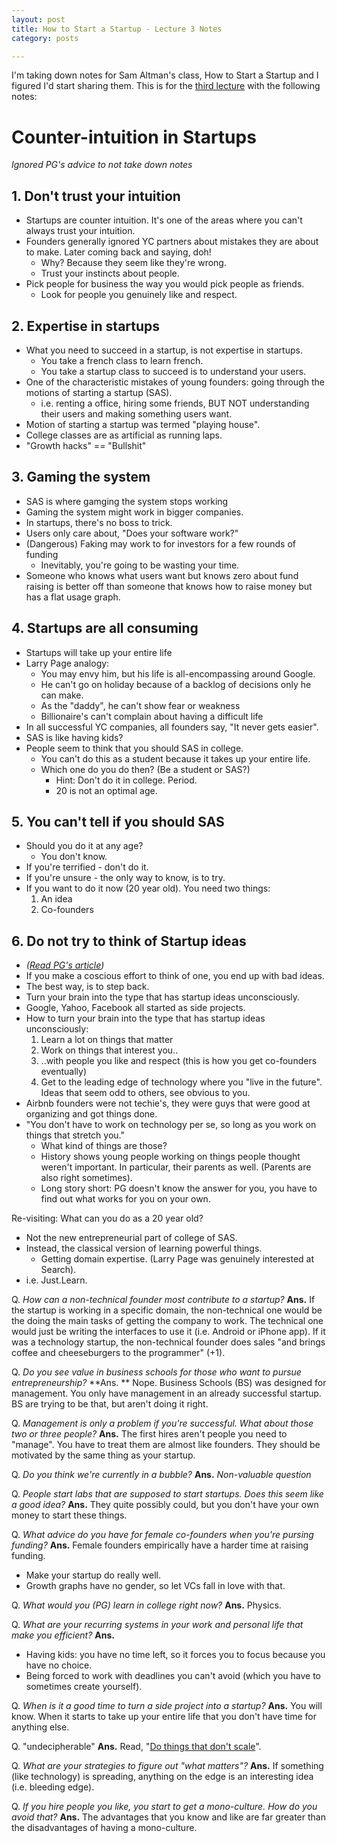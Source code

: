```yaml
---
layout: post
title: How to Start a Startup - Lecture 3 Notes
category: posts

---
```


I'm taking down notes for Sam Altman's class, How to Start a Startup and I figured I'd start sharing them. This is for the [third lecture](https://www.youtube.com/watch?v=ii1jcLg-eIQ) with the following notes:

# Counter-intuition in Startups
*Ignored PG's advice to not take down notes*

## 1. Don't trust your intuition
- Startups are counter intuition. It's one of the areas where you can't always trust your intuition.
- Founders generally ignored YC partners about mistakes they are about to make. Later coming back and saying, doh!
  - Why? Because they seem like they're wrong.
  - Trust your instincts about people.
- Pick people for business the way you would pick people as friends.
	- Look for people you genuinely like and respect.

## 2. Expertise in startups
- What you need to succeed in a startup, is not expertise in startups.
	- You take a french class to learn french.
	- You take a startup class to succeed is to understand your users.
- One of the characteristic mistakes of young founders: going through the motions of starting a startup (SAS).
  - i.e. renting a office, hiring some friends, BUT NOT understanding their users and making something users want.
- Motion of starting a startup was termed "playing house".
- College classes are as artificial as running laps.
- "Growth hacks" == "Bullshit"

## 3. Gaming the system
- SAS is where gamging the system stops working
- Gaming the system might work in bigger companies.
- In startups, there's no boss to trick.
- Users only care about, "Does your software work?"
- (Dangerous) Faking may work to for investors for a few rounds of funding
	- Inevitably, you're going to be wasting your time.
- Someone who knows what users want but knows zero about fund raising is better off than someone that knows how to raise money but has a flat usage graph.

## 4. Startups are all consuming
- Startups will take up your entire life
- Larry Page analogy:
	- You may envy him, but his life is all-encompassing around Google.
	- He can't go on holiday because of a backlog of decisions only he can make.
	- As the "daddy", he can't show fear or weakness
	- Billionaire's can't complain about having a difficult life
- In all successful YC companies, all founders say, "It never gets easier".
- SAS is like having kids?
- People seem to think that you should SAS in college.
	- You can't do this as a student because it takes up your entire life.
	- Which one do you do then? (Be a student or SAS?)
		- Hint: Don't do it in college. Period.
		- 20 is not an optimal age.

## 5. You can't tell if you should SAS
- Should you do it at any age?
	- You don't know.
- If you're terrified - don't do it.
- If you're unsure - the only way to know, is to try.
- If you want to do it now (20 year old). You need two things:
	1. An idea
	2. Co-founders

## 6. Do not try to think of Startup ideas
- *([Read PG's article](http://paulgraham.com/ds.html))*
- If you make a coscious effort to think of one, you end up with bad ideas.
- The best way, is to step back.
- Turn your brain into the type that has startup ideas unconsciously.
- Google, Yahoo, Facebook all started as side projects.
- How to turn your brain into the type that has startup ideas unconsciously:
	1. Learn a lot on things that matter
	2. Work on things that interest you..
	3. ..with people you like and respect (this is how you get co-founders eventually)
	4. Get to the leading edge of technology where you "live in the future". Ideas that seem odd to others, see obvious to you.
- Airbnb founders were not techie's, they were guys that were good at organizing and got things done.
- "You don't have to work on technology per se, so long as you work on things that stretch you."
	- What kind of things are those?
	- History shows young people working on things people thought weren't important. In particular, their parents as well. (Parents are also right sometimes).
	- Long story short: PG doesn't know the answer for you, you have to find out what works for you on your own.

Re-visiting: What can you do as a 20 year old?
- Not the new entrepreneurial part of college of SAS.
- Instead, the classical version of learning powerful things.
	- Getting domain expertise. (Larry Page was genuinely interested at Search).
- i.e. Just.Learn.

Q. *How can a non-technical founder most contribute to a startup?*
**Ans.** If the startup is working in a specific domain, the non-technical one would be the doing the main tasks of getting the company to work. The technical one would just be writing the interfaces to use it (i.e. Android or iPhone app).
If it was a technology startup, the non-technical founder does sales "and brings coffee and cheeseburgers to the programmer" (+1).

Q. *Do you see value in business schools for those who want to pursue entrepreneurship?*
**Ans. ** Nope. Business Schools (BS) was designed for management. You only have management in an already successful startup. BS are trying to be that, but aren't doing it right.

Q. *Management is only a problem if you're successful. What about those two or three people?*
**Ans.** The first hires aren't people you need to "manage". You have to treat them are almost like founders. They should be motivated by the same thing as your startup.

Q. *Do you think we're currently in a bubble?*
**Ans.** *Non-valuable question*

Q. *People start labs that are supposed to start startups. Does this seem like a good idea?*
**Ans.** They quite possibly could, but you don't have your own money to start these things.

Q. *What advice do you have for female co-founders when you're pursing funding?*
**Ans.** Female founders empirically have a harder time at raising funding.
  - Make your startup do really well.
  - Growth graphs have no gender, so let VCs fall in love with that.

Q. *What would you (PG) learn in college right now?*
**Ans.** Physics.

Q. *What are your recurring systems in your work and personal life that make you efficient?*
**Ans.** 
  - Having kids: you have no time left, so it forces you to focus because you have no choice.
  - Being forced to work with deadlines you can't avoid (which you have to sometimes create yourself).

Q. *When is it a good time to turn a side project into a startup?*
**Ans.** You will know. When it starts to take up your entire life that you don't have time for anything else.

Q. "undecipherable"
**Ans.** Read, "[Do things that don't scale](http://paulgraham.com/ds.html)".

Q. *What are your strategies to figure out "what matters"?*
**Ans.** If something (like technology) is spreading, anything on the edge is an interesting idea (i.e. bleeding edge).

Q. *If you hire people you like, you start to get a mono-culture. How do you avoid that?*
**Ans.** The advantages that you know and like are far greater than the disadvantages of having a mono-culture.